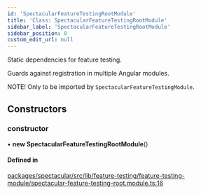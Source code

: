 ```yaml
---
id: 'SpectacularFeatureTestingRootModule'
title: 'Class: SpectacularFeatureTestingRootModule'
sidebar_label: 'SpectacularFeatureTestingRootModule'
sidebar_position: 0
custom_edit_url: null
---
```


Static dependencies for feature testing.

Guards against registration in multiple Angular modules.

NOTE! Only to be imported by `SpectacularFeatureTestingModule`.

## Constructors

### constructor

• **new SpectacularFeatureTestingRootModule**()

#### Defined in

[packages/spectacular/src/lib/feature-testing/feature-testing-module/spectacular-feature-testing-root.module.ts:16](https://github.com/ngworker/ngworker/blob/cbd80c2/packages/spectacular/src/lib/feature-testing/feature-testing-module/spectacular-feature-testing-root.module.ts#L16)
